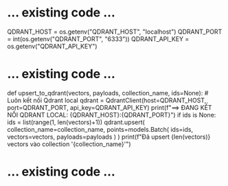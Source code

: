 # ... existing code ...
QDRANT_HOST = os.getenv("QDRANT_HOST", "localhost")
QDRANT_PORT = int(os.getenv("QDRANT_PORT", "6333"))
QDRANT_API_KEY = os.getenv("QDRANT_API_KEY")
# ... existing code ...

def upsert_to_qdrant(vectors, payloads, collection_name, ids=None):
    # Luôn kết nối Qdrant local
    qdrant = QdrantClient(host=QDRANT_HOST, port=QDRANT_PORT, api_key=QDRANT_API_KEY)
    print(f"==> ĐANG KẾT NỐI QDRANT LOCAL: {QDRANT_HOST}:{QDRANT_PORT}")
    if ids is None:
        ids = list(range(1, len(vectors)+1))
    qdrant.upsert(
        collection_name=collection_name,
        points=models.Batch(
            ids=ids,
            vectors=vectors,
            payloads=payloads
        )
    )
    print(f"Đã upsert {len(vectors)} vectors vào collection '{collection_name}'")
# ... existing code ...